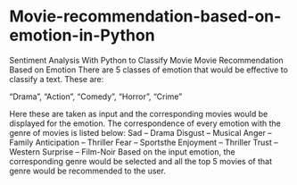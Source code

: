# Movie-recommendation-based-on-emotion-in-Python
Sentiment Analysis With Python to Classify Movie
Movie Recommendation Based on Emotion
There are 5 classes of emotion that would be effective to classify a text. These are:

“Drama”, “Action”, “Comedy”, “Horror”, “Crime”

Here these are taken as input and the corresponding movies would be displayed for the emotion. The correspondence of every emotion with the genre of movies is listed below: Sad – Drama Disgust – Musical Anger – Family Anticipation – Thriller Fear – Sportsthe Enjoyment – Thriller Trust – Western Surprise – Film-Noir Based on the input emotion, the corresponding genre would be selected and all the top 5 movies of that genre would be recommended to the user.
